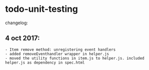 # todo-unit-testing

changelog:

4 oct 2017:
-----------
	- Item remove method: unregistering event handlers  
	- added removeEventhandler wrapper in helper.js
	- moved the utility functions in item.js to helper.js. included helper.js as dependency in spec.html
